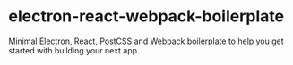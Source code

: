 # electron-react-webpack-boilerplate
Minimal Electron, React, PostCSS and Webpack boilerplate to help you get started with building your next app.
